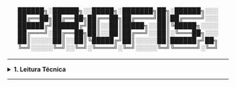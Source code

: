 <div align="Center"> 
  

<h4>

██████╗░██████╗░░█████╗░███████╗██╗░██████╗░░░
██╔══██╗██╔══██╗██╔══██╗██╔════╝██║██╔════╝░░░
██████╔╝██████╔╝██║░░██║█████╗░░██║╚█████╗░░░░
██╔═══╝░██╔══██╗██║░░██║██╔══╝░░██║░╚═══██╗░░░
██║░░░░░██║░░██║╚█████╔╝██║░░░░░██║██████╔╝██╗
╚═╝░░░░░╚═╝░░╚═╝░╚════╝░╚═╝░░░░░╚═╝╚═════╝░╚═╝
</h4>
</div>

----

<details>
  <summary><b> 1. Leitura Técnica</b></summary>
<div align="Left"> 
  

|ID     |Tópico   |Título                              | 
| ------|-------- |------------------------------------|
| L1.1  | SRE     | <a href="https://www.amazon.com/Becoming-SRE-Toward-Reliability-Organization-ebook/dp/B0CVMT55Q5">Becoming SRE: First Steps Toward Reliability for You and Your Organization</a> |
| L1.2  | SRE     | <a href="https://www.amazon.com/Site-Reliability-Engineering-Production-Systems/dp/149192912X">Site Reliability Engineering: How Google Runs Production Systems</a> |
| L1.3  | SRE     | <a href="https://www.amazon.com/Site-Reliability-Workbook-Practical-Implement/dp/1492029505">The Site Reliability Workbook: Practical Ways to Implement SRE</a> |
| L1.4  | SRE     | <a href="https://www.amazon.com.br/Seeking-SRE-David-Blank-edelman/dp/1491978864">Seeking SRE: Conversations About Running Production Systems at Scale</a> |
| L1.5  | SRE     | <a href="https://www.amazon.com/Implementing-Service-Level-Objectives-Practical/dp/1492076813">Implementing Service Level Objectives: A Practical Guide to SLIs, SLOs, and Error Budget</a> |
| L1.6  | SRE     | <a href="https://www.amazon.com.br/Art-Site-Reliability-Engineering-Azure/dp/B0F44Z5PVN/ref=sr_1_1?__mk_pt_BR=%C3%85M%C3%85%C5%BD%C3%95%C3%91&sr=8-1">The Art of SRE with Azure</a> |
| L1.7  | Observabilidade | <a href="https://www.amazon.in/Observability-Engineering-Achieving-Production-Excellence/dp/1492076449">Observability Engineering</a> |
| L1.8  | Observabilidade | <a href="https://www.amazon.com.br/O11Y-Explained-Observability-Book-English-ebook/dp/B0CRJ6T9BL">O11Y Explained</a> |
| L1.9  | Observabilidade | <a href="https://www.amazon.com.br/Learning-Opentelemetry-Setting-Operating-Observability/dp/1098147189/ref=sr_1_1?sr=8-1">Learning Opentelemetry</a> |
| L1.10 | Observabilidade | <a href="https://www.amazon.com.br/Observability-Grafana-visualize-Kubernetes-platforms/dp/1803248009/ref=sr_1_1?__mk_pt_BR=%C3%85M%C3%85%C5%BD%C3%95%C3%91&sr=8-1">Observability with Grafana</a> |
| L1.11 | Observabilidade | <a href="https://www.amazon.com.br/Cloud-Observability-Azure-Monitor-infrastructure/dp/B0DJ9447G1/ref=sr_1_1?__mk_pt_BR=%C3%85M%C3%85%C5%BD%C3%95%C3%91&sr=8-1">Cloud Observability with Azure Monitor</a> |
| L1.12 | Documentação | <a href="https://www.amazon.com/Technical-Writing-Scientists-Nontechnical-Professionals/dp/1138628107">Technical Writing: A Practical Guide for Engineers...</a> |
| L1.13 | Documentação | <a href="https://www.amazon.com/Technical-Writing-Process-five-step-procedures/dp/0994169310">Technical Writing Process</a> |  
| L1.14 | Documentação | <a href="https://www.amazon.com/Technical-Writing-Process-five-step-procedures/dp/0994169310">Technical Writing Process</a> |  
| L1.15 | Docker       | <a href="https://www.amazon.com.br/Docker-Deep-English-Nigel-Poulton-ebook/dp/B01LXWQUFF/ref=sr_1_1?__mk_pt_BR=%C3%85M%C3%85%C5%BD%C3%95%C3%91&s=digital-text&sr=1-1">Docker Deep Dive</a> |
| L1.16 | Kubernetes   | <a href="https://www.amazon.com.br/Designing-Distributed-Systems-Paradigms-Kubernetes/dp/1098156358/ref=sr_1_1?sr=8-1">Designing Distributed Systems</a> |
| L1.17 | Kubernetes   | <a href="https://www.amazon.com.br/Operating-Openshift-Approach-Managing-Infrastructure/dp/1098106393/ref=sr_1_1?__mk_pt_BR=%C3%85M%C3%85%C5%BD%C3%95%C3%91&sr=8-1">Operating OpenShift</a> |
| L1.18 | Pipeline     | <a href="https://www.amazon.com.br/Pipeline-Docker-Jenkins-Pipelines-Effectively-ebook/dp/B0BS6BZP8Q/ref=sr_1_6?__mk_pt_BR=%C3%85M%C3%85%C5%BD%C3%95%C3%91&sr=8-6">CI/CD Pipeline with Docker and Jenkins</a> |


</div> 
</details>

----
